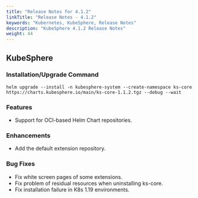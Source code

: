 ```yaml
---
title: "Release Notes for 4.1.2"
linkTitle: "Release Notes - 4.1.2"
keywords: "Kubernetes, KubeSphere, Release Notes"
description: "KubeSphere 4.1.2 Release Notes"
weight: 44
---
```


## KubeSphere

### Installation/Upgrade Command

```
helm upgrade --install -n kubesphere-system --create-namespace ks-core https://charts.kubesphere.io/main/ks-core-1.1.2.tgz --debug --wait
```

### Features

- Support for OCI-based Helm Chart repositories.

### Enhancements

- Add the default extension repository.

### Bug Fixes

- Fix white screen pages of some extensions.
- Fix problem of residual resources when uninstalling ks-core.
- Fix installation failure in K8s 1.19 environments.